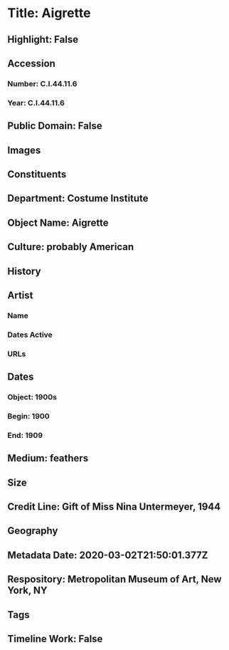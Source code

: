 # Title: Aigrette
## Highlight: False
## Accession
### Number: C.I.44.11.6
### Year: C.I.44.11.6
## Public Domain: False
## Images
## Constituents
## Department: Costume Institute
## Object Name: Aigrette
## Culture: probably American
## History
## Artist
### Name
### Dates Active
### URLs
## Dates
### Object: 1900s
### Begin: 1900
### End: 1909
## Medium: feathers
## Size
## Credit Line: Gift of Miss Nina Untermeyer, 1944
## Geography
## Metadata Date: 2020-03-02T21:50:01.377Z
## Respository: Metropolitan Museum of Art, New York, NY
## Tags
## Timeline Work: False